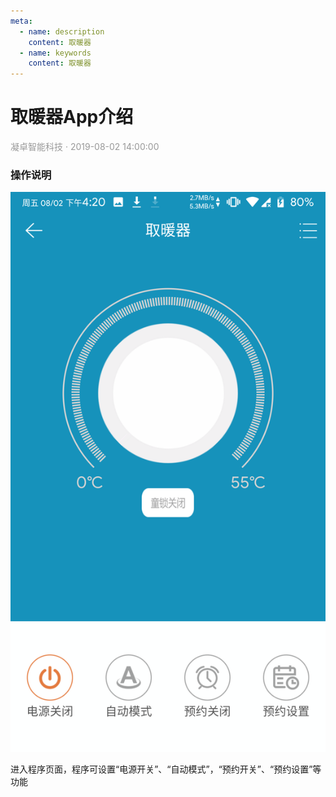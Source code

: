 ```yaml
---
meta:
  - name: description
    content: 取暖器
  - name: keywords
    content: 取暖器
---
```


# 取暖器App介绍
<p style="color: #999">凝卓智能科技 · 2019-08-02 14:00:00<p>

### 操作说明

![Heating0.png](./heating0/Heating0.png)

进入程序页面，程序可设置“电源开关”、“自动模式”，“预约开关”、“预约设置”等功能
